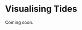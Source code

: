 # Visualising Tides

Coming soon.

<!---
## ringDynamics.ipynb
## AIM - Visualise the Roche limit, identify resonances, and explain shepherding

**Predict**

Have a think about these questions and make some predictions! Be sure to tell someone else what you predict.

1) What effects the shape of the rings?  
2) How are gaps in the rings made?  
3) Do the outer moons of Saturn have an effect on the rings?  

## Intro

Visualise the roche limit using an N-body simulation.  
Calculate the resonances between moons and the resonance locations between moons and ring particles for Saturn.  
Briefly look at shepherd moons!

**res.py** has my test code for calculating resonances  
***testing*** has code and figures from my N-body simulations  
***Images*** has useful images for the activity  
***Articles*** has two articles - the Larson article and the Shane presentation (see the references)  

***myimages*** contains images that the students create during the activity when visualising the roche limit

## Challenges:

1) Identify features related to resonances with Enceladus. Are there any?  
2) Use the OPUS tool to find images to make a gif of the ripples or a moon moving!  
3) Use rebound or another N-body simulation package to simulate a shepherd moon.  
4) Follow the two ring simulation articles in the references below to create your own ring simulation from first principles.  

## References

Phil Nicholson - Resonances and Rings [http://hosting.astro.cornell.edu/specialprograms/reu2012/workshops/rings/](http://hosting.astro.cornell.edu/specialprograms/reu2012/workshops/rings/)  
Outer Planets Data Search Tool (OPUS3) PDS Ring-Moons Node NASA/SETI [https://opus.pds-rings.seti.org/opus/](https://opus.pds-rings.seti.org/opus/)  
Rebound N-body simulator [https://rebound.readthedocs.io/en/latest/](https://rebound.readthedocs.io/en/latest/)  

Chris Mihos - Ring Dynamics [http://burro.astr.cwru.edu/Academics/Astr221/SolarSys/Rings/dynamics.html](http://burro.astr.cwru.edu/Academics/Astr221/SolarSys/Rings/dynamics.html)  
Matthew Hedman - Planetary Ring Dynamics [https://webpages.uidaho.edu/mhedman/papers_published/UNESCO_dynamics.pdf](https://webpages.uidaho.edu/mhedman/papers_published/UNESCO_dynamics.pdf)     
Shane Byrne - Rings and Moons of Saturn [http://www.lpl.arizona.edu/~shane/PTYS_206/lectures/PTYS_206_saturns_rings_moons.pdf](http://www.lpl.arizona.edu/~shane/PTYS_206/lectures/PTYS_206_saturns_rings_moons.pdf)  

Simulations:  
Cole Kendrick - Computer Simulation of Saturn's Rings [http://courses.physics.ucsd.edu/2018/Winter/physics141/Assignments/SaturnRingSimulation.pdf](http://courses.physics.ucsd.edu/2018/Winter/physics141/Assignments/SaturnRingSimulation.pdf)  
Kirsten Larson - The Effects of Moons on Saturn's Ring System [http://physics.wooster.edu/JrIS/Files/Larson_Web_article.pdf](http://physics.wooster.edu/JrIS/Files/Larson_Web_article.pdf)

## Acknowledgements

Thanks to [Matthew M. Hedman](https://webpages.uidaho.edu/mhedman/) for his advice on ring simulation and locating moon data.

# Data Files

## saturn_moons.csv

Contains data on the moon of Saturn from the rings and moons node of the planetary data system PDS/NASA/SETI. See the corresponding ***txt*** file for more info.

# Outputs

Simulation of the Roche Limit
![AstroWelcome](./Images/roche.gif)

Simulation of a Shepherd Moon
![AstroWelcome](./Images/shepherd.gif)-->